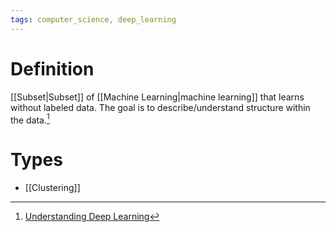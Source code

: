 ```yaml
---
tags: computer_science, deep_learning
---
```


# Definition

[[Subset|Subset]] of [[Machine Learning|machine learning]] that learns without labeled data. The goal is to describe/understand structure within the data.[^1]

# Types
- [[Clustering]]

[^1]: [Understanding Deep Learning](zotero://open-pdf/library/items/RTSRBVL6?page=21)